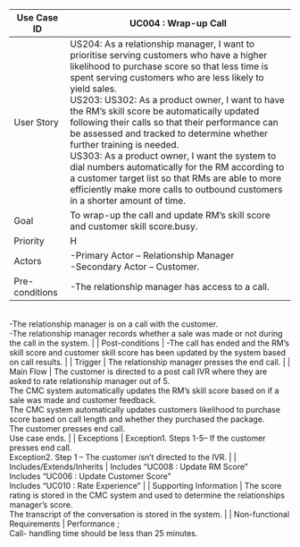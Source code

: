 | Use Case ID                 	| UC004 : Wrap-up Call                                                                                                                                                                                                                                                                                                                                                                                                                  	|
|-----------------------------	|-------------------------------------------------------------------------------------------------------------------------------------------------------------------------------------------------------------------------------------------------------------------------------------------------------------------------------------------------------------------------------------------------------------------------------------------------------------------------	|
| User Story                  	| US204: As a relationship manager, I want to prioritise serving customers who have a higher likelihood to purchase score  so that less time is spent serving customers who are less likely to yield sales. <br>US203: US302: As a product owner, I want to have the  RM’s skill score be  automatically updated following their calls so that their performance can be assessed and tracked to determine whether  further training is needed. <br>US303: As a product owner, I want the system to dial numbers automatically for the RM according to a customer target list so that RMs are able to more efficiently make more calls to outbound customers in a shorter amount of time.    |
| Goal                        	| To wrap-up the call and update RM’s skill score and customer skill score.busy.                                                                                                                                                                                                                                                                                                                                         	|
| Priority                    	| H                                                                                                                                                                                                                                                                                                                                                                                                                                                                       	|
| Actors                      	|-Primary Actor – Relationship Manager <br>-Secondary Actor –  Customer.                                                                                                                                                                                                                                                                                                                                                                              	|
| Pre-conditions              	| -The relationship manager has access to a call.
<br>-The relationship manager is on a call with the customer.<br>-The relationship manager records whether a sale was made or not during the call in the system.
                                                                                                                                                                                                                                                                                                                                                                          	|
| Post-conditions             	| -The call has ended and the RM’s skill score and customer skill score has been updated by the system based on call results.                                                                                                                                                                                                                                                                                             	|
| Trigger                     	| The relationship manager presses the end call.
                                                                                                                                                                                                                                                                                                               	|
| Main Flow                   	| The customer is directed to a post call IVR where they are asked to rate relationship manager out of 5.
 <br>The CMC system automatically updates the RM’s skill score based on if a sale was made and customer feedback.
<br>The CMC system automatically updates customers likelihood to purchase score based on call length and whether they purchased the package. <br>The customer presses end call. <br>Use case ends.               	|
| Exceptions                  	| Exception1. Steps 1-5– If the customer presses end call.<br>Exception2. Step 1 – The customer isn’t directed to the IVR.                                                                                                                                                                                                                                                                	|
| Includes/Extends/Inherits   	| Includes “UC008 : Update RM Score” <br> Includes “UC006 : Update Customer Score” <br> Includes  “UC010 : Rate        Experience”                                                                                                                                                                                                                                                                                                                                       	|
| Supporting Information      	| The score rating is stored in the CMC system and used to determine the relationships manager’s score. <br> The transcript of the conversation is stored in the system.                                                                                      	|
| Non-functional Requirements 	| Performance ; <br>Call- handling time should be less than 25 minutes.                                                                                                                                                                                                                                                                                                                                               